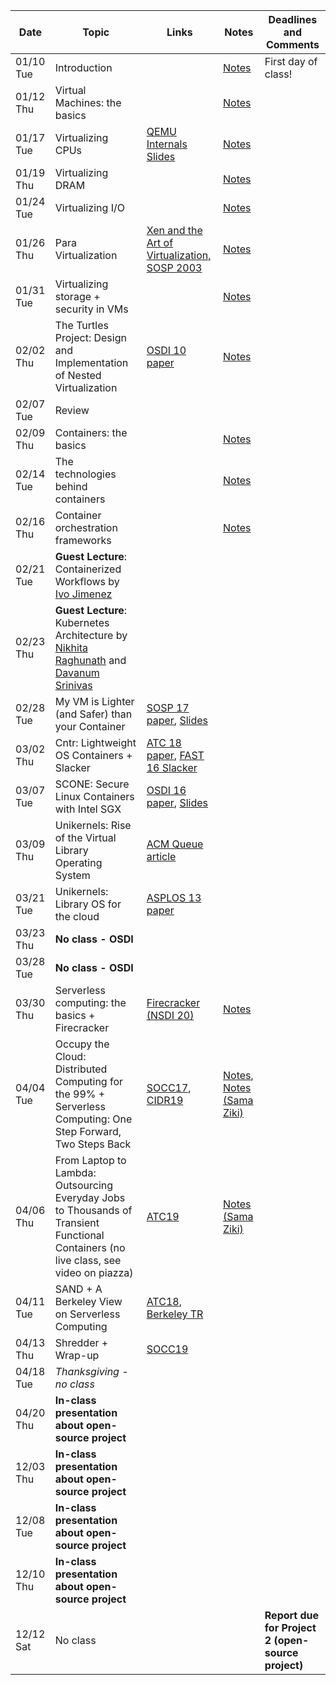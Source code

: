 | Date  | Topic | Links | Notes | Deadlines and Comments |
|-----------|-------------------------------------------------------------------------|-------------------------------------------------------------------------------------------------------------------------------|-----------------------------|----------------------------------------|
| 01/10 Tue | Introduction  | | [Notes](notes/intro.md) | First day of class!  |
| 01/12 Thu | Virtual Machines: the basics  | | [Notes](notes/vm-basics.md) |  |
| 01/17 Tue | Virtualizing CPUs | [QEMU Internals Slides](https://www.csd.uoc.gr/~hy428/reading/qemu-internals-slides-may6-2014.pdf) | [Notes](notes/vm-cpu.md)  |  |
| 01/19 Thu | Virtualizing DRAM | | [Notes](notes/vm-mem.md) | |
| 01/24 Tue | Virtualizing I/O  | | [Notes](notes/vm-networking.md) |  |
| 01/26 Thu | Para Virtualization | [Xen and the Art of Virtualization, SOSP 2003](https://cse.buffalo.edu/~stevko/courses/cse704/fall10/papers/2003-xensosp.pdf) | [Notes](notes/vm-para.md) |  |
| 01/31 Tue | Virtualizing storage + security in VMs  | | [Notes](notes/vm-stor-sec.md) |  |
| 02/02 Thu | The Turtles Project: Design and Implementation of Nested Virtualization | [OSDI 10 paper](https://www.usenix.org/event/osdi10/tech/full_papers/Ben-Yehuda.pdf)  | [Notes](notes/vm-nested.md) |  |
| 02/07 Tue | Review |  |
| 02/09 Thu | Containers: the basics  | | [Notes](notes/container-basics.md) |  |
| 02/14 Tue | The technologies behind containers  | | [Notes](notes/container-nc.md) |  |
| 02/16 Thu | Container orchestration frameworks  | | [Notes](notes/container-orch.md) |  |
| 02/21 Tue | **Guest Lecture**: Containerized Workflows by [Ivo Jimenez](https://ivotron.me/) | | |  |
| 02/23 Thu | **Guest Lecture**: Kubernetes Architecture by [Nikhita Raghunath](https://www.nikhita.dev/about/) and [Davanum Srinivas](https://github.com/dims) | | |  |
| 02/28 Tue |  My VM is Lighter (and Safer) than your Container  | [SOSP 17 paper](http://cnp.neclab.eu/projects/lightvm/lightvm.pdf), [Slides](https://www.sigops.org/s/conferences/sosp/2017/slides/lightvm-sosp17-slides.pptx)  | |  |
| 03/02 Thu | Cntr: Lightweight OS Containers + Slacker | [ATC 18 paper](https://www.usenix.org/conference/atc18/presentation/thalheim), [FAST 16 Slacker](https://www.usenix.org/conference/fast16/technical-sessions/presentation/harter)
| 03/07 Tue | SCONE: Secure Linux Containers with Intel SGX | [OSDI 16 paper](https://www.usenix.org/system/files/conference/osdi16/osdi16-arnautov.pdf), [Slides](https://www.usenix.org/conference/osdi16/technical-sessions/presentation/arnautov)  | |  |
| 03/09 Thu | Unikernels: Rise of the Virtual Library Operating System  | [ACM Queue article](https://www.seltzer.com/margo/teaching/CS508.19/papers/madhavapeddy13.pdf)  | | |
| 03/21 Tue | Unikernels: Library OS for the cloud  | [ASPLOS 13 paper](http://mort.io/publications/pdf/asplos13-unikernels.pdf)  | |  |
| 03/23 Thu | **No class - OSDI** | | |  |
| 03/28 Tue | **No class - OSDI** | | |  |
| 03/30 Thu | Serverless computing: the basics + Firecracker  | [Firecracker (NSDI 20)](https://www.usenix.org/conference/nsdi20/presentation/agache) | [Notes](notes/serverless.md)  | | 
| 04/04 Tue |Occupy the Cloud: Distributed Computing for the 99%  + Serverless Computing: One Step Forward, Two Steps Back| [SOCC17](https://shivaram.org/publications/pywren-socc17.pdf), [CIDR19](http://cidrdb.org/cidr2019/papers/p119-hellerstein-cidr19.pdf) | [Notes](notes/serverless-arch.md), [Notes (Sama Ziki)](notes/arch-sama.md) |  |
| 04/06 Thu | From Laptop to Lambda: Outsourcing Everyday Jobs to Thousands of Transient Functional Containers (no live class, see video on piazza) | [ATC19](https://cs.stanford.edu/~matei/papers/2019/usenix_atc_gg.pdf) | [Notes (Sama Ziki)](notes/gg.md) |  |
| 04/11 Tue | SAND + A Berkeley View on Serverless Computing | [ATC18](https://www.usenix.org/conference/atc18/presentation/akkus), [Berkeley TR](https://www2.eecs.berkeley.edu/Pubs/TechRpts/2019/EECS-2019-3.pdf) |  |  |
| 04/13 Thu | Shredder + Wrap-up | [SOCC19](http://utah.systems/papers/shredder.pdf) | |  |
| 04/18 Tue | *Thanksgiving - no class* | | |  |
| 04/20 Thu | **In-class presentation about open-source project** | | |  |
| 12/03 Thu | **In-class presentation about open-source project** | | |  |
| 12/08 Tue | **In-class presentation about open-source project** | | |  |
| 12/10 Thu | **In-class presentation about open-source project** | | |  |
| 12/12 Sat | No class  | | | **Report due for Project 2 (open-source project)** |
